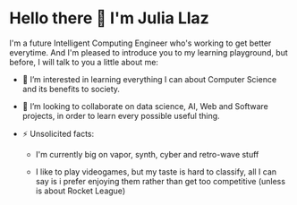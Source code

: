
# Hello there 👋 I'm Julia Llaz

I'm a future Intelligent Computing Engineer who's working to get better everytime. And I'm pleased to introduce you to my learning playground, but before, I will talk to you a little about me:
  
- 🌱 I’m interested in learning everything I can about Computer Science and its benefits to society.
  
- 👯 I’m looking to collaborate on data science, AI, Web and Software projects, in order to learn every possible useful thing.
  
- ⚡ Unsolicited facts:
    
  *  I'm currently big on vapor, synth, cyber and retro-wave stuff
    
  *  I like to play videogames, but my taste is hard to classify, all I can say is i prefer enjoying them rather than get too competitive (unless is about Rocket League)
